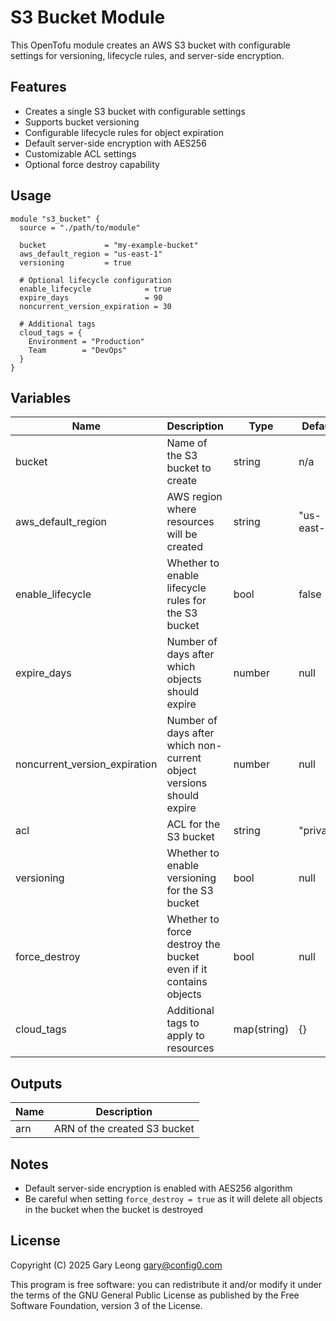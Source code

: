 # S3 Bucket Module

This OpenTofu module creates an AWS S3 bucket with configurable settings for versioning, lifecycle rules, and server-side encryption.

## Features

- Creates a single S3 bucket with configurable settings
- Supports bucket versioning
- Configurable lifecycle rules for object expiration
- Default server-side encryption with AES256
- Customizable ACL settings
- Optional force destroy capability

## Usage

```hcl
module "s3_bucket" {
  source = "./path/to/module"
  
  bucket             = "my-example-bucket"
  aws_default_region = "us-east-1"
  versioning         = true
  
  # Optional lifecycle configuration
  enable_lifecycle            = true
  expire_days                 = 90
  noncurrent_version_expiration = 30
  
  # Additional tags
  cloud_tags = {
    Environment = "Production"
    Team        = "DevOps"
  }
}
```

## Variables

| Name | Description | Type | Default | Required |
|------|-------------|------|---------|:--------:|
| bucket | Name of the S3 bucket to create | string | n/a | yes |
| aws_default_region | AWS region where resources will be created | string | "us-east-1" | no |
| enable_lifecycle | Whether to enable lifecycle rules for the S3 bucket | bool | false | no |
| expire_days | Number of days after which objects should expire | number | null | no |
| noncurrent_version_expiration | Number of days after which non-current object versions should expire | number | null | no |
| acl | ACL for the S3 bucket | string | "private" | no |
| versioning | Whether to enable versioning for the S3 bucket | bool | null | no |
| force_destroy | Whether to force destroy the bucket even if it contains objects | bool | null | no |
| cloud_tags | Additional tags to apply to resources | map(string) | {} | no |

## Outputs

| Name | Description |
|------|-------------|
| arn | ARN of the created S3 bucket |

## Notes

- Default server-side encryption is enabled with AES256 algorithm
- Be careful when setting `force_destroy = true` as it will delete all objects in the bucket when the bucket is destroyed

## License

Copyright (C) 2025 Gary Leong <gary@config0.com>

This program is free software: you can redistribute it and/or modify
it under the terms of the GNU General Public License as published by
the Free Software Foundation, version 3 of the License.